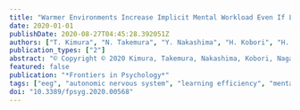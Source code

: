 ```yaml
---
title: "Warmer Environments Increase Implicit Mental Workload Even If Learning Efficiency Is Enhanced"
date: 2020-01-01
publishDate: 2020-08-27T04:45:28.392051Z
authors: ["T. Kimura", "N. Takemura", "Y. Nakashima", "H. Kobori", "H. Nagahara", "M. Numao", "K. Shinohara"]
publication_types: ["2"]
abstract: "© Copyright © 2020 Kimura, Takemura, Nakashima, Kobori, Nagahara, Numao and Shinohara. Climate change is one of the most important issues for humanity. To defuse this problem, it is considered necessary to improve energy efficiency, make energy sources cleaner, and reduce energy consumption in urban areas. The Japanese government has recommended an air conditioner setting of 28°C in summer and 20°C in winter since 2005. The aim of this setting is to save energy by keeping room temperatures constant. However, it is unclear whether this is an appropriate temperature for workers and students. This study examined whether thermal environments influence task performance over time. To examine whether the relationship between task performance and thermal environments influences the psychological states of participants, we recorded their subjective rating of mental workload along with their working memory score, electroencephalogram (EEG), heart rate variability, skin conductance level (SCL), and tympanum temperature during the task and compared the results among different conditions. In this experiment, participants were asked to read some texts and answer questions related to those texts. Room temperature (18, 22, 25, or 29°C) and humidity (50%) were manipulated during the task and participants performed the task at these temperatures. The results of this study showed that the temporal cost of task and theta power of EEG, which is an index for concentration, decreased over time. However, subjective mental workload increased with time. Moreover, the low frequency to high frequency ratio and SCL increased with time and heat (25 and 29°C). These results suggest that mental workload, especially implicit mental workload, increases in warmer environments, even if learning efficiency is facilitated. This study indicates integrated evidence for relationships among task performance, psychological state, and thermal environment by analyzing behavioral, subjective, and physiological indexes multidirectionally."
featured: false
publication: "*Frontiers in Psychology*"
tags: ["eeg", "autonomic nervous system", "learning efficiency", "mental workload", "thermal environment"]
doi: "10.3389/fpsyg.2020.00568"
---
```


